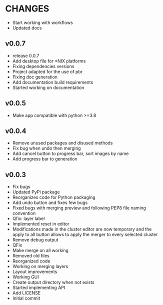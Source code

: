 CHANGES
=======

* Start working with workflows
* Updated docs

v0.0.7
------

* release 0.0.7
* Add desktop file for \*NIX platforms
* Fixing dependencies versions
* Project adapted for the use of pbr
* Fixing doc generation
* Add documentation build requirements
* Started working on documentation

v0.0.5
------

* Make app compatible with python >=3.8

v0.0.4
------

* Remove unused packages and disused methods
* Fix bug when undo then merging
* Add cancel button to progress bar, sort images by name
* Add progress bar to generation

v0.0.3
------

* Fix bugs
* Updated PyPi package
* Reorganizes code for Python packaging
* Add undo button and fixes few bugs
* Fixed bugs with merging preview and following PEP8 file naming convention
* Qfix: layer label
* Implemented reset in editor
* Modifications made in the cluster editor are now temporary and the apply to all button allows to apply the merger to every selected cluster
* Remove debug output
* QFix
* Make merge on all working
* Removed old files
* Reorganized code
* Working on merging layers
* Layout improvements
* Working GUI
* Create output directory when not exists
* Started implementing API
* Add LICENSE
* Initial commit
